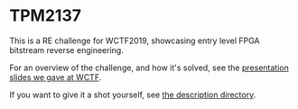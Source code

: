TPM2137
=======

This is a RE challenge for WCTF2019, showcasing entry level FPGA bitstream reverse engineering.

For an overview of the challenge, and how it's solved, see the [presentation slides we gave at WCTF](WCTF2019%20-%20TPM2137.pdf).

If you want to give it a shot yourself, see [the description directory](description).
